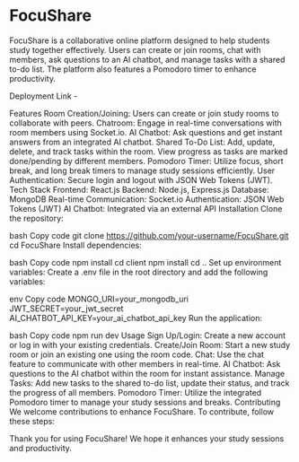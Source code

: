# FocuShare
FocuShare is a collaborative online platform designed to help students study together effectively. Users can create or join rooms, chat with members, ask questions to an AI chatbot, and manage tasks with a shared to-do list. The platform also features a Pomodoro timer to enhance productivity.

Deployment Link - 

Features
Room Creation/Joining: Users can create or join study rooms to collaborate with peers.
Chatroom: Engage in real-time conversations with room members using Socket.io.
AI Chatbot: Ask questions and get instant answers from an integrated AI chatbot.
Shared To-Do List: Add, update, delete, and track tasks within the room. View progress as tasks are marked done/pending by different members.
Pomodoro Timer: Utilize focus, short break, and long break timers to manage study sessions efficiently.
User Authentication: Secure login and logout with JSON Web Tokens (JWT).
Tech Stack
Frontend: React.js
Backend: Node.js, Express.js
Database: MongoDB
Real-time Communication: Socket.io
Authentication: JSON Web Tokens (JWT)
AI Chatbot: Integrated via an external API
Installation
Clone the repository:

bash
Copy code
git clone https://github.com/your-username/FocuShare.git
cd FocuShare
Install dependencies:

bash
Copy code
npm install
cd client
npm install
cd ..
Set up environment variables: Create a .env file in the root directory and add the following variables:

env
Copy code
MONGO_URI=your_mongodb_uri
JWT_SECRET=your_jwt_secret
AI_CHATBOT_API_KEY=your_ai_chatbot_api_key
Run the application:

bash
Copy code
npm run dev
Usage
Sign Up/Login: Create a new account or log in with your existing credentials.
Create/Join Room: Start a new study room or join an existing one using the room code.
Chat: Use the chat feature to communicate with other members in real-time.
AI Chatbot: Ask questions to the AI chatbot within the room for instant assistance.
Manage Tasks: Add new tasks to the shared to-do list, update their status, and track the progress of all members.
Pomodoro Timer: Utilize the integrated Pomodoro timer to manage your study sessions and breaks.
Contributing
We welcome contributions to enhance FocuShare. To contribute, follow these steps:

Thank you for using FocuShare! We hope it enhances your study sessions and productivity.

